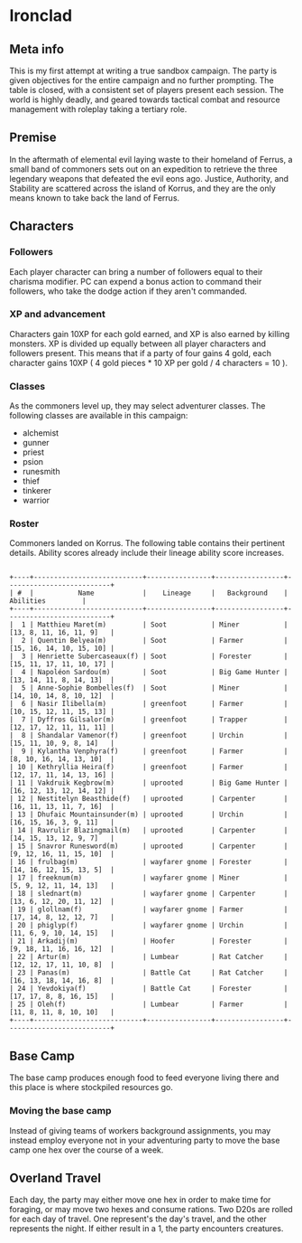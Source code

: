 # Ironclad

## Meta info
This is my first attempt at writing a true sandbox campaign. The party is given
objectives for the entire campaign and no further prompting. The table is
closed, with a consistent set of players present each session. The world is
highly deadly, and geared towards tactical combat and resource management with
roleplay taking a tertiary role.

## Premise

In the aftermath of elemental evil laying waste to their homeland of Ferrus,
a small band of commoners sets out on an expedition to retrieve the three
legendary weapons that defeated the evil eons ago. Justice, Authority, and 
Stability are scattered across the island of Korrus, and they are the only means
known to take back the land of Ferrus.

## Characters

### Followers
Each player character can bring a number of followers equal to their charisma
modifier. PC can expend a bonus action to command their followers, who take the
dodge action if they aren't commanded.

### XP and advancement
Characters gain 10XP for each gold earned, and XP is also earned by killing
monsters. XP is divided up equally between all player characters and followers
present. This means that if a party of four gains 4 gold, each character gains
10XP ( 4 gold pieces * 10 XP per gold / 4 characters = 10 ).

### Classes
As the commoners level up, they may select adventurer classes.
The following classes are available in this campaign:
- alchemist
- gunner
- priest
- psion
- runesmith
- thief
- tinkerer
- warrior

### Roster
Commoners landed on Korrus. The following table contains their pertinent
details. Ability scores already include their lineage ability score increases.

```

+----+---------------------------+----------------+-----------------+--------------------------+
| #  |           Name            |    Lineage     |   Background    |        Abilities         |
+----+---------------------------+----------------+-----------------+--------------------------+
|  1 | Matthieu Maret(m)         | Soot           | Miner           | [13, 8, 11, 16, 11, 9]   |
|  2 | Quentin Belyea(m)         | Soot           | Farmer          | [15, 16, 14, 10, 15, 10] |
|  3 | Henriette Subercaseaux(f) | Soot           | Forester        | [15, 11, 17, 11, 10, 17] |
|  4 | Napoléon Sardou(m)        | Soot           | Big Game Hunter | [13, 14, 11, 8, 14, 13]  |
|  5 | Anne-Sophie Bombelles(f)  | Soot           | Miner           | [14, 10, 14, 8, 10, 12]  |
|  6 | Nasir Ilibella(m)         | greenfoot      | Farmer          | [10, 15, 12, 11, 15, 13] |
|  7 | Dyffros Gilsalor(m)       | greenfoot      | Trapper         | [12, 17, 12, 11, 11, 11] |
|  8 | Shandalar Vamenor(f)      | greenfoot      | Urchin          | [15, 11, 10, 9, 8, 14]   |
|  9 | Kylantha Venphyra(f)      | greenfoot      | Farmer          | [8, 10, 16, 14, 13, 10]  |
| 10 | Kethryllia Heira(f)       | greenfoot      | Farmer          | [12, 17, 11, 14, 13, 16] |
| 11 | Vakdruik Kegbrow(m)       | uprooted       | Big Game Hunter | [16, 12, 13, 12, 14, 12] |
| 12 | Nestitelyn Beasthide(f)   | uprooted       | Carpenter       | [16, 11, 13, 11, 7, 16]  |
| 13 | Dhufaic Mountainsunder(m) | uprooted       | Urchin          | [16, 15, 16, 3, 9, 11]   |
| 14 | Ravrulir Blazingmail(m)   | uprooted       | Carpenter       | [14, 15, 13, 12, 9, 7]   |
| 15 | Snavror Runesword(m)      | uprooted       | Carpenter       | [9, 12, 16, 11, 15, 10]  |
| 16 | frulbag(m)                | wayfarer gnome | Forester        | [14, 16, 12, 15, 13, 5]  |
| 17 | freeknum(m)               | wayfarer gnome | Miner           | [5, 9, 12, 11, 14, 13]   |
| 18 | slednart(m)               | wayfarer gnome | Carpenter       | [13, 6, 12, 20, 11, 12]  |
| 19 | glollnam(f)               | wayfarer gnome | Farmer          | [17, 14, 8, 12, 12, 7]   |
| 20 | phiglyp(f)                | wayfarer gnome | Urchin          | [11, 6, 9, 10, 14, 15]   |
| 21 | Arkadij(m)                | Hoofer         | Forester        | [9, 18, 11, 16, 16, 12]  |
| 22 | Artur(m)                  | Lumbear        | Rat Catcher     | [12, 12, 17, 11, 10, 8]  |
| 23 | Panas(m)                  | Battle Cat     | Rat Catcher     | [16, 13, 18, 14, 16, 8]  |
| 24 | Yevdokiya(f)              | Battle Cat     | Forester        | [17, 17, 8, 8, 16, 15]   |
| 25 | Oleh(f)                   | Lumbear        | Farmer          | [11, 8, 11, 8, 10, 10]   |
+----+---------------------------+----------------+-----------------+--------------------------+
```

## Base Camp
The base camp produces enough food to feed everyone living there and this place
is where stockpiled resources go.

### Moving the base camp
Instead of giving teams of workers background assignments, you may instead
employ everyone not in your adventuring party to move the base camp one
hex over the course of a week.

## Overland Travel
Each day, the party may either move one hex in order to make time for foraging,
or may move two hexes and consume rations. Two D20s are rolled for each day of
travel. One represent's the day's travel, and the other represents the night.
If either result in a 1, the party encounters creatures.